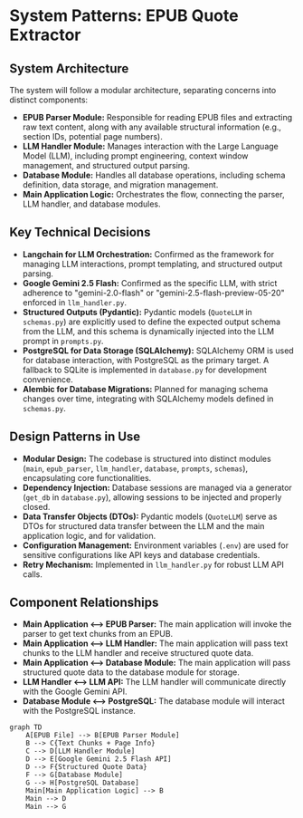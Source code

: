 # System Patterns: EPUB Quote Extractor

## System Architecture

The system will follow a modular architecture, separating concerns into distinct components:

*   **EPUB Parser Module:** Responsible for reading EPUB files and extracting raw text content, along with any available structural information (e.g., section IDs, potential page numbers).
*   **LLM Handler Module:** Manages interaction with the Large Language Model (LLM), including prompt engineering, context window management, and structured output parsing.
*   **Database Module:** Handles all database operations, including schema definition, data storage, and migration management.
*   **Main Application Logic:** Orchestrates the flow, connecting the parser, LLM handler, and database modules.

## Key Technical Decisions

*   **Langchain for LLM Orchestration:** Confirmed as the framework for managing LLM interactions, prompt templating, and structured output parsing.
*   **Google Gemini 2.5 Flash:** Confirmed as the specific LLM, with strict adherence to "gemini-2.0-flash" or "gemini-2.5-flash-preview-05-20" enforced in `llm_handler.py`.
*   **Structured Outputs (Pydantic):** Pydantic models (`QuoteLLM` in `schemas.py`) are explicitly used to define the expected output schema from the LLM, and this schema is dynamically injected into the LLM prompt in `prompts.py`.
*   **PostgreSQL for Data Storage (SQLAlchemy):** SQLAlchemy ORM is used for database interaction, with PostgreSQL as the primary target. A fallback to SQLite is implemented in `database.py` for development convenience.
*   **Alembic for Database Migrations:** Planned for managing schema changes over time, integrating with SQLAlchemy models defined in `schemas.py`.

## Design Patterns in Use

*   **Modular Design:** The codebase is structured into distinct modules (`main`, `epub_parser`, `llm_handler`, `database`, `prompts`, `schemas`), encapsulating core functionalities.
*   **Dependency Injection:** Database sessions are managed via a generator (`get_db` in `database.py`), allowing sessions to be injected and properly closed.
*   **Data Transfer Objects (DTOs):** Pydantic models (`QuoteLLM`) serve as DTOs for structured data transfer between the LLM and the main application logic, and for validation.
*   **Configuration Management:** Environment variables (`.env`) are used for sensitive configurations like API keys and database credentials.
*   **Retry Mechanism:** Implemented in `llm_handler.py` for robust LLM API calls.

## Component Relationships

*   **Main Application <--> EPUB Parser:** The main application will invoke the parser to get text chunks from an EPUB.
*   **Main Application <--> LLM Handler:** The main application will pass text chunks to the LLM handler and receive structured quote data.
*   **Main Application <--> Database Module:** The main application will pass structured quote data to the database module for storage.
*   **LLM Handler <--> LLM API:** The LLM handler will communicate directly with the Google Gemini API.
*   **Database Module <--> PostgreSQL:** The database module will interact with the PostgreSQL instance.

```mermaid
graph TD
    A[EPUB File] --> B[EPUB Parser Module]
    B --> C{Text Chunks + Page Info}
    C --> D[LLM Handler Module]
    D --> E[Google Gemini 2.5 Flash API]
    D --> F{Structured Quote Data}
    F --> G[Database Module]
    G --> H[PostgreSQL Database]
    Main[Main Application Logic] --> B
    Main --> D
    Main --> G
